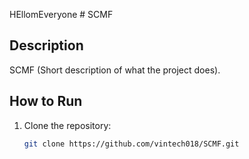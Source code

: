  HEllomEveryone # SCMF

## Description
SCMF (Short description of what the project does).

## How to Run
1. Clone the repository:
   ```bash
   git clone https://github.com/vintech018/SCMF.git
